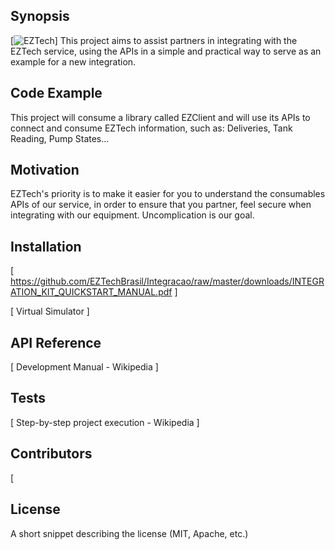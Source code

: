 ## Synopsis

[![EZTech](EZClientCpp/Pictures/logo-eztech.png)]
This project aims to assist partners in integrating with the EZTech service, using the APIs in a simple and practical way to serve as an example for a new integration.

## Code Example

This project will consume a library called EZClient and will use its APIs to connect and consume EZTech information, such as: Deliveries, Tank Reading, Pump States...

## Motivation

EZTech's priority is to make it easier for you to understand the consumables APIs of our service, in order to ensure that you partner, feel secure when integrating with our equipment. Uncomplication is our goal.

## Installation

[ https://github.com/EZTechBrasil/Integracao/raw/master/downloads/INTEGRATION_KIT_QUICKSTART_MANUAL.pdf ]

[ Virtual Simulator ]

## API Reference

[ Development Manual - Wikipedia ]

## Tests

[ Step-by-step project execution - Wikipedia ]

## Contributors

[ 

## License

A short snippet describing the license (MIT, Apache, etc.)
